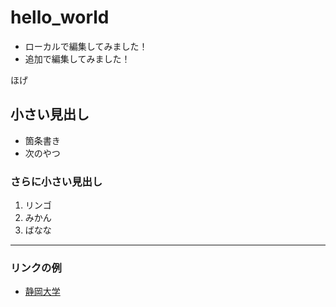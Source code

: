 # hello_world

- ローカルで編集してみました！
- 追加で編集してみました！

ほげ

## 小さい見出し


- 箇条書き
- 次のやつ
### さらに小さい見出し

1. リンゴ
2. みかん
3. ばなな

-----

### リンクの例

- [静岡大学](https://gakujo.shizuoka.ac.jp/portal/)
